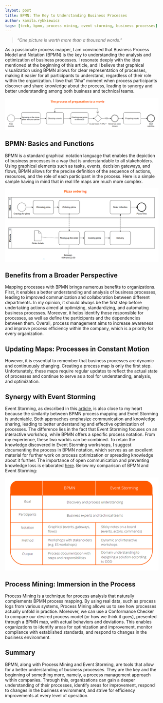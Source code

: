 ```yaml
---
layout: post
title: BPMN: The Key to Understanding Business Processes
author: kamila.rybkiewicz
tags: [tech, bpmn, process mining, event storming, business processes]
---
```


>_“One picture is worth more than a thousand words.”_

As a passionate process mapper, I am convinced that Business Process Model and Notation (BPMN) is the key to understanding the analysis and
optimization of business processes. I resonate deeply with the idea mentioned at the beginning of this article, and I believe that graphical 
visualization using BPMN allows for clear representation of processes, making it easier for all participants to understand, regardless of their 
role within the organization. I love that “Aha” moment when process participants discover and share knowledge about the process, leading to 
synergy and better understanding among both business and technical teams.

![BPMN simple example](/img/articles/2024-06-04-bpmn-the-key-to-understanding-business-processes/bpmn_example_1.png)

## BPMN: Basics and Functions

BPMN is a standard graphical notation language that enables the depiction of business processes in a way that is understandable to all stakeholders. 
Using graphical elements such as tasks, events, decision gateways, and flows, BPMN allows for the precise definition of the sequence of actions, 
resources, and the role of each participant in the process.
Here is a simple sample having in mind that in real life maps are much more complex.

![BPMN example](/img/articles/2024-06-04-bpmn-the-key-to-understanding-business-processes/bpmn_example_2.png)

## Benefits from a Broader Perspective
Mapping processes with BPMN brings numerous benefits to organizations. First, it enables a better understanding and analysis of business processes, 
leading to improved communication and collaboration between different departments. In my opinion, it should always be the first step before 
undertaking actions aimed at optimizing, standardizing, and automating business processes. Moreover, it helps identify those responsible for 
processes, as well as define the participants and the dependencies between them. Overall, process management aims to increase awareness and 
improve process efficiency within the company, which is a priority for every organization.

## Updating Maps: Processes in Constant Motion
However, it is essential to remember that business processes are dynamic and continuously changing. Creating a process map is only the 
first step. Unfortunately, these maps require regular updates to reflect the actual state of processes and continue to serve as a tool 
for understanding, analysis, and optimization.

## Synergy with Event Storming
Event Storming, as described in this [article](https://blog.allegro.tech/2022/07/event-storming-workshops.html), 
is also close to my heart because the similarity between BPMN process mapping and Event Storming is undeniable. Both approaches emphasize 
communication and knowledge sharing, leading to better understanding and effective optimization of processes. The difference lies in the 
fact that Event Storming focuses on an interactive workshop, while BPMN offers a specific process notation. From my experience, these two 
worlds can be combined. To retain the knowledge discovered in Event Storming workshops, I suggest documenting the process in BPMN notation, 
which serves as an excellent material for further work on process optimization or spreading knowledge about it further. The importance of 
open communication and preventing knowledge loss is elaborated [here](https://blog.allegro.tech/2023/10/battle-against-knowledge-loss.html).
Below my comparison of BPMN and Event Storming:

![BPMN vs Event Storming](/img/articles/2024-06-04-bpmn-the-key-to-understanding-business-processes/bpmn_vs_es.png)

## Process Mining: Immersion in the Process
Process Mining is a technique for process analysis that naturally complements BPMN process mapping. By using real data, such as process 
logs from various systems, Process Mining allows us to see how processes actually unfold in practice. Moreover, we can use a Conformance 
Checker to compare our desired process model (or how we think it goes), presented through a BPMN map, with actual behaviors and deviations. 
This enables organizations to identify areas for optimization and improvement, monitor compliance with established standards, and respond 
to changes in the business environment.

## Summary
BPMN, along with Process Mining and Event Storming, are tools that allow for a better understanding of business processes. They are the key 
and the beginning of something more, namely, a process management approach within companies. Through this, organizations can gain a deeper 
understanding of their processes, identify areas for improvement, respond to changes in the business environment, and strive for efficiency 
improvements at every level of operation.

